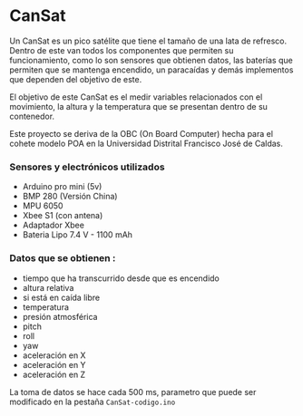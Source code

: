 # CanSat
Un CanSat es un pico satélite que tiene el tamaño de una lata de refresco.
 Dentro de este van todos los componentes que permiten su funcionamiento,
 como lo son sensores que obtienen datos, las baterías que permiten que se mantenga
 encendido, un paracaídas y demás implementos que dependen del objetivo de este.

 El objetivo de este CanSat es el medir variables relacionados con el movimiento,
 la altura y la temperatura que se presentan dentro de su contenedor.

 Este proyecto se deriva de la OBC (On Board Computer) hecha para el cohete modelo POA en la Universidad Distrital Francisco José de Caldas.

### Sensores y electrónicos utilizados
* Arduino pro mini (5v)
* BMP 280 (Versión China)
* MPU 6050
* Xbee S1 (con antena)
* Adaptador Xbee
* Bateria Lipo 7.4 V - 1100 mAh

### Datos que se obtienen :
 * tiempo que ha transcurrido desde que es encendido
 * altura relativa
 * si está en caída libre
 * temperatura
 * presión atmosférica
 * pitch
 * roll
 * yaw
 * aceleración en X
 * aceleración en Y
 * aceleración en Z

 La toma de datos se hace cada 500 ms, parametro que puede ser modificado en
 la pestaña `CanSat-codigo.ino`
